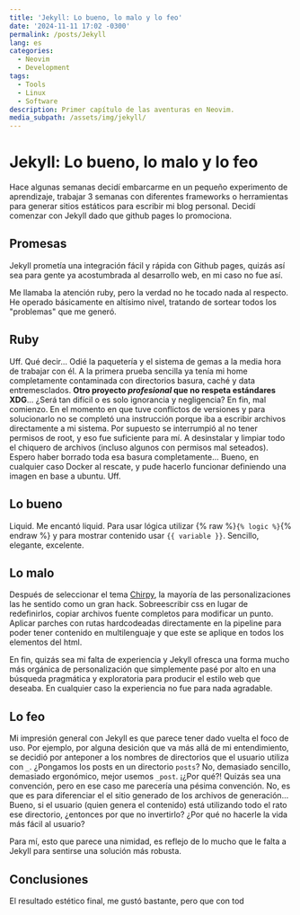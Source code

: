 ```yaml
---
title: 'Jekyll: Lo bueno, lo malo y lo feo'
date: '2024-11-11 17:02 -0300'
permalink: /posts/Jekyll
lang: es
categories:
  - Neovim
  - Development
tags:
  - Tools
  - Linux
  - Software
description: Primer capítulo de las aventuras en Neovim.
media_subpath: /assets/img/jekyll/
---
```

# Jekyll: Lo bueno, lo malo y lo feo

Hace algunas semanas decidí embarcarme en un pequeño experimento de aprendizaje,
trabajar 3 semanas con diferentes frameworks o herramientas para generar sitios
estáticos para escribir mi blog personal. Decidí comenzar con Jekyll dado que
github pages lo promociona.

## Promesas

Jekyll prometía una integración fácil y rápida con Github pages, quizás así sea
para gente ya acostumbrada al desarrollo web, en mi caso no fue así.

Me llamaba la atención ruby, pero la verdad no he tocado nada al respecto. He
operado básicamente en altísimo nivel, tratando de sortear todos los "problemas"
que me generó.

## Ruby

Uff. Qué decir... Odié la paquetería y el sistema de gemas a la media hora de
trabajar con él. A la primera prueba sencilla ya tenía mi home completamente
contaminada con directorios basura, caché y data entremesclados. **Otro proyecto
_profesional_ que no respeta estándares XDG**... ¿Será tan difícil o es solo
ignorancia y negligencia? En fin, mal comienzo. En el momento en que tuve
conflictos de versiones y para solucionarlo no se completó una instrucción
porque iba a escribir archivos directamente a mi sistema. Por supuesto se
interrumpió al no tener permisos de root, y eso fue suficiente para mí. A
desinstalar y limpiar todo el chiquero de archivos (incluso algunos con permisos
mal seteados). Espero haber borrado toda esa basura completamente... Bueno, en
cualquier caso Docker al rescate, y pude hacerlo funcionar definiendo una imagen
en base a ubuntu. Uff.

## Lo bueno

Liquid. Me encantó liquid. Para usar lógica utilizar
{% raw %}`{% logic %}`{% endraw %} y para mostrar contenido usar
`{{ variable }}`. Sencillo, elegante, excelente.

## Lo malo

Después de seleccionar el tema [Chirpy](https://chirpy.cotes.page/), la mayoría
de las personalizaciones las he sentido como un gran hack. Sobreescribir css en
lugar de redefinirlos, copiar archivos fuente completos para modificar un punto.
Aplicar parches con rutas hardcodeadas directamente en la pipeline para poder
tener contenido en multilenguaje y que este se aplique en todos los elementos
del html.

En fin, quizás sea mi falta de experiencia y Jekyll ofresca una forma mucho más
orgánica de personalización que simplemente pasé por alto en una búsqueda
pragmática y exploratoria para producir el estilo web que deseaba. En cualquier
caso la experiencia no fue para nada agradable.

## Lo feo

Mi impresión general con Jekyll es que parece tener dado vuelta el foco de uso.
Por ejemplo, por alguna desición que va más allá de mi entendimiento, se decidió
por anteponer a los nombres de directorios que el usuario utiliza con `_`.
¿Pongamos los posts en un directorio `posts`? No, demasiado sencillo, demasiado
ergonómico, mejor usemos `_post`. ¡¿Por qué?! Quizás sea una convención, pero en
ese caso me parecería una pésima convención. No, es que es para diferenciar el
el sitio generado de los archivos de generación... Bueno, si el usuario (quien
genera el contenido) está utilizando todo el rato ese directorio, ¿entonces por
que no invertirlo? ¿Por qué no hacerle la vida más fácil al usuario?

Para mí, esto que parece una nimidad, es reflejo de lo mucho que le falta a
Jekyll para sentirse una solución más robusta.

## Conclusiones

El resultado estético final, me gustó bastante, pero que con tod

